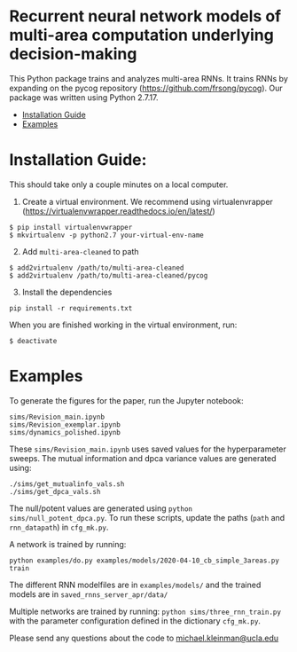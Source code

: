 # Recurrent neural network models of multi-area computation underlying decision-making

This Python package trains and analyzes multi-area RNNs. It trains RNNs by expanding on the pycog repository (https://github.com/frsong/pycog). Our package was written using Python 2.7.17.

- [Installation Guide](#installation-guide)
- [Examples](#examples)

# Installation Guide:
This should take only a couple minutes on a local computer.

1. Create a virtual environment. We recommend using virtualenvrapper (https://virtualenvwrapper.readthedocs.io/en/latest/)

```
$ pip install virtualenvwrapper
$ mkvirtualenv -p python2.7 your-virtual-env-name
```
2. Add `multi-area-cleaned` to path

```
$ add2virtualenv /path/to/multi-area-cleaned
$ add2virtualenv /path/to/multi-area-cleaned/pycog
```

3. Install the dependencies
```
pip install -r requirements.txt
```

When you are finished working in the virtual environment, run:
```
$ deactivate
```

# Examples
To generate the figures for the paper, run the Jupyter notebook:

```
sims/Revision_main.ipynb
sims/Revision_exemplar.ipynb
sims/dynamics_polished.ipynb
```

These `sims/Revision_main.ipynb` uses saved values for the hyperparameter sweeps. The mutual information and dpca variance values are generated using:

```
./sims/get_mutualinfo_vals.sh
./sims/get_dpca_vals.sh
```

The null/potent values are generated using `python sims/null_potent_dpca.py`. To run these scripts, update the paths (`path` and `rnn_datapath`) in `cfg_mk.py`.

A network is trained by running:
```
python examples/do.py examples/models/2020-04-10_cb_simple_3areas.py train
```

The different RNN modelfiles are in `examples/models/` and the trained models are in `saved_rnns_server_apr/data/`

Multiple networks are trained by running: `python sims/three_rnn_train.py` with the parameter configuration defined in the dictionary `cfg_mk.py`.

Please send any questions about the code to michael.kleinman@ucla.edu


